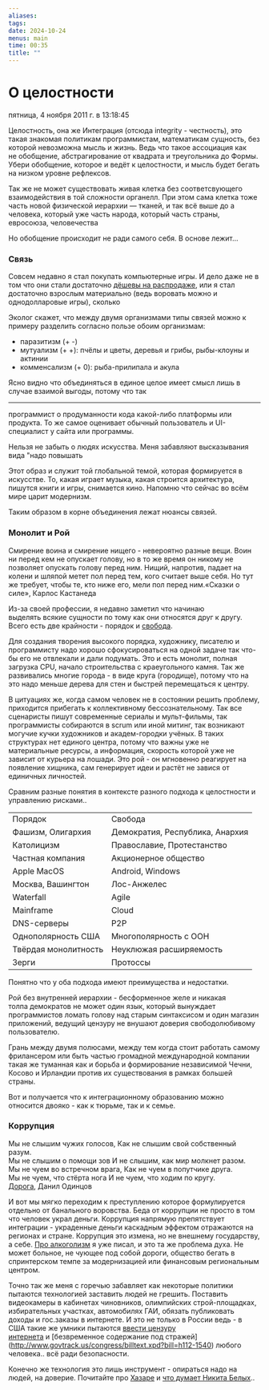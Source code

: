 ```yaml
---
aliases: 
tags: 
date: 2024-10-24
menus: main
time: 00:35
title: ""
---
```

# О целостности
пятница, 4 ноября 2011 г. в 13:18:45

Целостность, она же Интеграция (отсюда integrity - честность), это такая знакомая политикам программистам, математикам сущность, без которой невозможна мысль и жизнь. Ведь что такое ассоциация как не обобщение, абстрагирование от квадрата и треугольника до Формы. Убери обобщение, которое и ведёт к целостности, и мысль будет бегать на низком уровне рефлексов.  

Так же не может существовать живая клетка без соответсвующего взаимодействия в той сложности органелл. При этом сама клетка тоже часть новой физической иерархии — тканей, и так всё выше до а человека, который уже часть народа, который часть страны, евросоюза, человечества

Но обобщение происходит не ради самого себя. В основе лежит... 

### Связь

Совсем недавно я стал покупать компьютерные игры. И дело даже не в том что они стали достаточно [дёшевы на распродаже](http://store.steampowered.com/), или я стал достаточно взрослым материально (ведь воровать можно и однодолларовые игры), сколько

Эколог скажет, что между двумя организмами типы связей можно к примеру разделить согласно пользе обоим организмам:

- паразитизм (+ -)
- мутуализм (+ +): пчёлы и цветы, деревья и грибы, рыбы-клоуны и актинии
- комменсализм (+ 0): рыба-прилипала и акула

Ясно видно что объединяться в единое целое имеет смысл лишь в случае взаимой выгоды, потому что так 

---

программист о продуманности кода какой-либо платформы или продукта. То же самое оценивает обычный пользователь и UI-специалист у сайта или программы.

Нельзя не забыть о людях искусства. Меня забавляют высказывания вида "надо повышать

Этот образ и служит той глобальной темой, которая формируется в искусстве. То, какая играет музыка, какая строится архитектура, пишутся книги и игры, снимается кино. Напомню что сейчас во всём мире царит модернизм.

Таким образом в корне объединения лежат нюансы связей.

### Монолит и Рой

Смирение воина и смирение нищего - невероятно разные вещи. Воин ни перед кем не опускает голову, но в то же время он никому не позволяет опускать голову перед ним. Нищий, напротив, падает на колени и шляпой метет пол перед тем, кого считает выше себя. Но тут же требует, чтобы те, кто ниже его, мели пол перед ним.«Сказки о силе», Карлос Кастанеда

Из-за своей профессии, я недавно заметил что начинаю выделять всякие сущности по тому как они относятся друг к другу. Всего есть две крайности - порядок и [свобода](http://kurapov.name/rus/pholosophica/freedom_responseability/).

Для создания творения высокого порядка, художнику, писателю и программисту надо хорошо сфокусироваться на одной задаче так что-бы его не отвлекали и дали подумать. Это и есть монолит, полная загрузка CPU, начало строительства с краеугольного камня. Так же развивались многие города - в виде круга (городище), потому что на это надо меньше дерева для стен и быстрей перемещаться к центру.

В цитуациях же, когда самом человек не в состоянии решить проблему, приходится прибегать к коллективному бессознательному. Так все сценаристы пишут современные сериалы и мульт-фильмы, так программисты собираются в scrum или иной митинг, так возникают могучие кучки художников и академ-городки учёных. В таких структурах нет единого центра, потому что важны уже не материальные ресурсы, а информация, скорость которой уже не зависит от курьера на лошади. Это рой - он мгновенно реагирует на появление хищника, сам генерирует идеи и растёт не завися от единичных личностей.

Сравним разные понятия в контексте разного подхода к целостности и управлению рисками..  

|   |   |
|---|---|
|Порядок|Свобода|
|Фашизм, Олигархия|Демократия, Республика, Анархия|
|Католицизм|Православие, Протестанство|
|Частная компания|Акционерное общество|
|Apple MacOS|Android, Windows|
|Москва, Вашингтон|Лос-Анжелес|
|Waterfall|Agile|
|Mainframe|Cloud|
|DNS-серверы|P2P|
|Однополярность США|Многополярность с ООН|
|Твёрдая монолитность|Неуклюжая расширяемость|
|Зерги|Протоссы|

Понятно что у оба подхода имеют преимущества и недостатки. 

Рой без внутренней иерархии - бесформенное желе и никакая толпа демократов не может один язык, который вынуждает программистов ломать голову над старым синтаксисом и один магазин приложений, ведущий цензуру не внушают доверия свободолюбивому пользователю.

Грань между двумя полюсами, между тем когда стоит работать самому фрилансером или быть частью громадной международной компании такая же туманная как и борьба и формирование независимой Чечни, Косово и Ирландии против их существования в рамках большей страны.

Вот и получается что к интеграционному образованию можно относится двояко - как к тюрьме, так и к семье.  

### Коррупция

Мы не слышим чужих голосов, Как не слышим свой собственный разум.  
Мы не слышим о помощи зов И не слышим, как мир молкнет разом.  
Мы не чуем во встречном врага, Как не чуем в попутчике друга.  
Мы не чуем, что стёрта нога И не чуем, что ходим по кругу.  
[Дорога](http://samlib.ru/o/odincow_d/road.shtml), Данил Одинцов

И вот мы мягко переходим к преступлению которое формулируется отдельно от банального воровства. Беда от коррупции не просто в том что человек украл деньги. Коррупция напрямую препятствует интеграции - украденные деньги каскадным эффектом отражаются на регионах и стране. Коррупция это измена, но не внешнему государству, а себе. [Про алкоголизм](http://kurapov.name/rus/pholosophica/system_approach/alcohol_noosphere_as_brake/) я уже писал, и это та же проблема духа. Не может больное, не чующее под собой дороги, общество бегать в спринтерском темпе за модернизацией или финансовым региональным центром.

Точно так же меня с горечью забавляет как некоторые политики пытаются технологией заставить людей не грешить. Поставить видеокамеры в кабинетах чиновников, олимпийских строй-площадках, избирательных участках, автомобилях ГАИ, обязать публиковать доходы и гос.заказы в интернете. И это не только в России ведь - в США такие же умники пытаются [ввести цензуру интернета](http://thomas.loc.gov/cgi-bin/bdquery/z?d112:h.r.3261:) и [безвременное содержание под стражей](http://www.govtrack.us/congress/billtext.xpd?bill=h112-1540) любого человека.. всё ради безопасности.

Конечно же технология это лишь инструмент - опираться надо на людей, на доверие. Почитайте про [Хазаре](http://dolboeb.livejournal.com/2260122.html) и [что думает Никита Белых](http://slon.ru/russia/menyatsya_samim-763064.xhtml)..